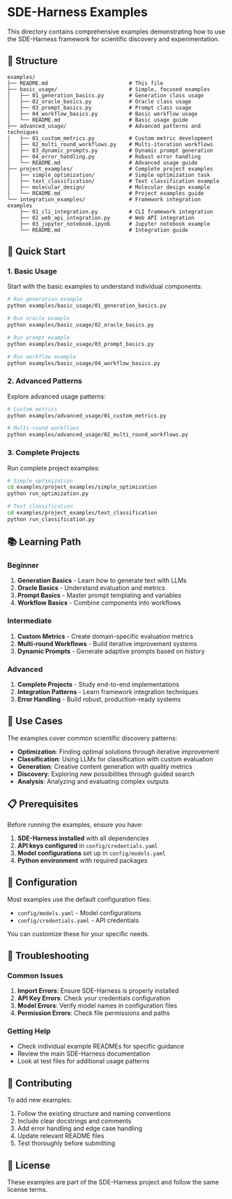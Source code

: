 # SDE-Harness Examples

This directory contains comprehensive examples demonstrating how to use the SDE-Harness framework for scientific discovery and experimentation.

## 📁 Structure

```
examples/
├── README.md                          # This file
├── basic_usage/                       # Simple, focused examples
│   ├── 01_generation_basics.py        # Generation class usage
│   ├── 02_oracle_basics.py            # Oracle class usage  
│   ├── 03_prompt_basics.py            # Prompt class usage
│   ├── 04_workflow_basics.py          # Basic workflow usage
│   └── README.md                      # Basic usage guide
├── advanced_usage/                    # Advanced patterns and techniques
│   ├── 01_custom_metrics.py           # Custom metric development
│   ├── 02_multi_round_workflows.py    # Multi-iteration workflows
│   ├── 03_dynamic_prompts.py          # Dynamic prompt generation
│   ├── 04_error_handling.py           # Robust error handling
│   └── README.md                      # Advanced usage guide
├── project_examples/                  # Complete project examples
│   ├── simple_optimization/           # Simple optimization task
│   ├── text_classification/           # Text classification example
│   ├── molecular_design/              # Molecular design example
│   └── README.md                      # Project examples guide
└── integration_examples/              # Framework integration examples
    ├── 01_cli_integration.py          # CLI framework integration
    ├── 02_web_api_integration.py      # Web API integration
    ├── 03_jupyter_notebook.ipynb      # Jupyter notebook example
    └── README.md                      # Integration guide
```

## 🚀 Quick Start

### 1. Basic Usage
Start with the basic examples to understand individual components:

```bash
# Run generation example
python examples/basic_usage/01_generation_basics.py

# Run oracle example  
python examples/basic_usage/02_oracle_basics.py

# Run prompt example
python examples/basic_usage/03_prompt_basics.py

# Run workflow example
python examples/basic_usage/04_workflow_basics.py
```

### 2. Advanced Patterns
Explore advanced usage patterns:

```bash
# Custom metrics
python examples/advanced_usage/01_custom_metrics.py

# Multi-round workflows
python examples/advanced_usage/02_multi_round_workflows.py
```

### 3. Complete Projects
Run complete project examples:

```bash
# Simple optimization
cd examples/project_examples/simple_optimization
python run_optimization.py

# Text classification
cd examples/project_examples/text_classification  
python run_classification.py
```

## 📚 Learning Path

### Beginner
1. **Generation Basics** - Learn how to generate text with LLMs
2. **Oracle Basics** - Understand evaluation and metrics
3. **Prompt Basics** - Master prompt templating and variables
4. **Workflow Basics** - Combine components into workflows

### Intermediate  
1. **Custom Metrics** - Create domain-specific evaluation metrics
2. **Multi-round Workflows** - Build iterative improvement systems
3. **Dynamic Prompts** - Generate adaptive prompts based on history

### Advanced
1. **Complete Projects** - Study end-to-end implementations
2. **Integration Patterns** - Learn framework integration techniques
3. **Error Handling** - Build robust, production-ready systems

## 🎯 Use Cases

The examples cover common scientific discovery patterns:

- **Optimization**: Finding optimal solutions through iterative improvement
- **Classification**: Using LLMs for classification with custom evaluation
- **Generation**: Creative content generation with quality metrics
- **Discovery**: Exploring new possibilities through guided search
- **Analysis**: Analyzing and evaluating complex outputs

## 📋 Prerequisites

Before running the examples, ensure you have:

1. **SDE-Harness installed** with all dependencies
2. **API keys configured** in `config/credentials.yaml`
3. **Model configurations** set up in `config/models.yaml`
4. **Python environment** with required packages

## 🔧 Configuration

Most examples use the default configuration files:
- `config/models.yaml` - Model configurations
- `config/credentials.yaml` - API credentials

You can customize these for your specific needs.

## 🐛 Troubleshooting

### Common Issues

1. **Import Errors**: Ensure SDE-Harness is properly installed
2. **API Key Errors**: Check your credentials configuration
3. **Model Errors**: Verify model names in configuration files
4. **Permission Errors**: Check file permissions and paths

### Getting Help

- Check individual example READMEs for specific guidance
- Review the main SDE-Harness documentation
- Look at test files for additional usage patterns

## 🤝 Contributing

To add new examples:

1. Follow the existing structure and naming conventions
2. Include clear docstrings and comments
3. Add error handling and edge case handling
4. Update relevant README files
5. Test thoroughly before submitting

## 📄 License

These examples are part of the SDE-Harness project and follow the same license terms.